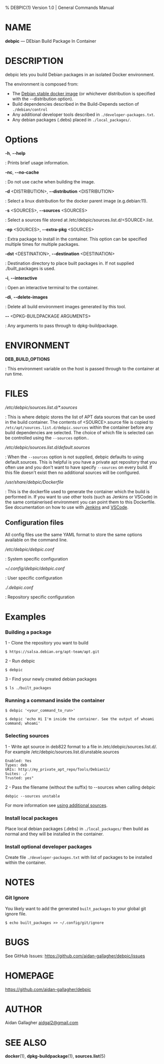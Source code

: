 % DEBPIC(1) Version 1.0 | General Commands Manual 

# NAME

**debpic** — DEbian Build Package In Container

# DESCRIPTION

debpic lets you build Debian packages in an isolated Docker environment.  

The environment is composed from:  
* The [Debian stable docker image](https://hub.docker.com/_/debian/) (or whichever distribution is specified with the --distribution option).  
* Build dependencies described in the Build-Depends section of ``./debian/control``  
* Any additional developer tools described in `./developer-packages.txt`.  
* Any debian packages (.debs) placed in `./local_packages/`.  

# Options

**-h**, **--help**

: Prints brief usage information.

**-nc**, **--no-cache**

: Do not use cache when building the image.

**-d** \<DISTRIBUTION\>, **--distribution** \<DISTRIBUTION\>  

: Select a linux distribution for the docker parent image (e.g.debian:11).

-**s** \<SOURCES\>, **--sources** \<SOURCES\>

: Select a sources file stored at /etc/debpic/sources.list.d/\<SOURCE\>.list.

-**ep** \<SOURCES\>, **--extra-pkg** \<SOURCES\>

: Extra package to install in the container. This option can be specified multiple times for multiple packages.

**-dst** \<DESTINATION\>, **--destination** \<DESTINATION\>

: Destination directory to place built packages in. If not supplied ./built_packages is used.

**-i**, **--interactive**  

: Open an interactive terminal to the container.

**-di**, **--delete-images**  

: Delete all build environment images generated by this tool.

**--** \<DPKG-BUILDPACKAGE ARGUMENTS\>

: Any arguments to pass through to dpkg-buildpackage.

# ENVIRONMENT

**DEB_BUILD_OPTIONS**

: This environment variable on the host is passed through to the container at run time.

# FILES

_/etc/debpic/sources.list.d/*.sources_

: This is where debpic stores the list of APT data sources that can be used in the build container. The contents of \<SOURCE\>.source file is copied to `/etc/apt/sources.list.d/debpic.sources` within the container before any build dependencies are selected. The choice of which file is selected can be controlled using the `--sources` option..


_/etc/debpic/sources.list.d/default.sources_

: When the `--sources` option is not supplied, debpic defaults to using default.sources. This is helpful is you have a private apt repository that you often use and you don't want to have specify `--sources` on every build. If this file doesn't exist then no additional sources will be configured.


_/usr/share/debpic/Dockerfile_

: This is the dockerfile used to generate the container which the build is performed in. If you want to use other tools (such as Jenkins or VSCode) in the same containerised environment you can point them to this Dockerfile.
See documentation on how to use with [Jenkins](https://github.com/aidan-gallagher/debpic/blob/main/debpic/Documentation/using-with-jenkins.md) and [VSCode](https://github.com/aidan-gallagher/debpic/blob/main/debpic/Documentation/using-with-vscode.md).


## Configuration files

All config files use the same YAML format to store the same options available on the command line. 

_/etc/debpic/debpic.conf_

: System specific configuration

_~/.config/debpic/debpic.conf_

: User specific configuration

_./.debpic.conf_

: Repository specific configuration

# Examples
### Building a package
1 - Clone the repository you want to build
```
$ https://salsa.debian.org/apt-team/apt.git
```
2 - Run debpic
```
$ debpic
```
3 - Find your newly created debian packages
```
$ ls ./built_packages
```
### Running a command inside the container

```
$ debpic '<your_command_to_run>'
```
```
$ debpic 'echo Hi I'm inside the container. See the output of whoami command; whoami'
```
### Selecting sources
1 - Write apt source in deb822 format to a file in /etc/debpic/sources.list.d/. For example /etc/debpic/sources.list.d/unstable.sources
```
Enabled: Yes
Types: deb
URIs: http://my_private_apt_repo/Tools/Debian11/
Suites: ./
Trusted: yes"
```
2 - Pass the filename (without the suffix) to --sources when calling debpic
```
debpic --sources unstable
```
For more information see [using additional sources](https://github.com/aidan-gallagher/debpic/blob/main/debpic/Documentation/using-additional-sources.md).

### Install local packages
Place local debian packages (.debs) in `./local_packages/` then build as normal and they will be installed in the container.

### Install optional developer packages
Create file `./developer-packages.txt` with list of packages to be installed within the container.

# NOTES

### Git Ignore
You likely want to add the generated `built_packages` to your global git ignore file.
```
$ echo built_packages >> ~/.config/git/ignore
```

# BUGS

See GitHub Issues: https://github.com/aidan-gallagher/debpic/issues

# HOMEPAGE

https://github.com/aidan-gallagher/debpic

# AUTHOR

Aidan Gallagher <aidgal2@gmail.com>

# SEE ALSO

**docker**(1), **dpkg-buildpackage**(1), **sources.list**(5)

